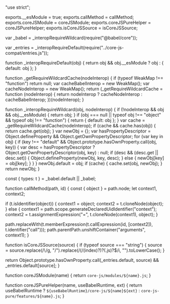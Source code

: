 "use strict";

exports.__esModule = true;
exports.callMethod = callMethod;
exports.coreJSModule = coreJSModule;
exports.coreJSPureHelper = coreJSPureHelper;
exports.isCoreJSSource = isCoreJSSource;

var _babel = _interopRequireWildcard(require("@babel/core"));

var _entries = _interopRequireDefault(require("../core-js-compat/entries.js"));

function _interopRequireDefault(obj) { return obj && obj.__esModule ? obj : { default: obj }; }

function _getRequireWildcardCache(nodeInterop) { if (typeof WeakMap !== "function") return null; var cacheBabelInterop = new WeakMap(); var cacheNodeInterop = new WeakMap(); return (_getRequireWildcardCache = function (nodeInterop) { return nodeInterop ? cacheNodeInterop : cacheBabelInterop; })(nodeInterop); }

function _interopRequireWildcard(obj, nodeInterop) { if (!nodeInterop && obj && obj.__esModule) { return obj; } if (obj === null || typeof obj !== "object" && typeof obj !== "function") { return { default: obj }; } var cache = _getRequireWildcardCache(nodeInterop); if (cache && cache.has(obj)) { return cache.get(obj); } var newObj = {}; var hasPropertyDescriptor = Object.defineProperty && Object.getOwnPropertyDescriptor; for (var key in obj) { if (key !== "default" && Object.prototype.hasOwnProperty.call(obj, key)) { var desc = hasPropertyDescriptor ? Object.getOwnPropertyDescriptor(obj, key) : null; if (desc && (desc.get || desc.set)) { Object.defineProperty(newObj, key, desc); } else { newObj[key] = obj[key]; } } } newObj.default = obj; if (cache) { cache.set(obj, newObj); } return newObj; }

const {
  types: t
} = _babel.default || _babel;

function callMethod(path, id) {
  const {
    object
  } = path.node;
  let context1, context2;

  if (t.isIdentifier(object)) {
    context1 = object;
    context2 = t.cloneNode(object);
  } else {
    context1 = path.scope.generateDeclaredUidIdentifier("context");
    context2 = t.assignmentExpression("=", t.cloneNode(context1), object);
  }

  path.replaceWith(t.memberExpression(t.callExpression(id, [context2]), t.identifier("call")));
  path.parentPath.unshiftContainer("arguments", context1);
}

function isCoreJSSource(source) {
  if (typeof source === "string") {
    source = source.replace(/\\/g, "/").replace(/(\/(index)?)?(\.js)?$/i, "").toLowerCase();
  }

  return Object.prototype.hasOwnProperty.call(_entries.default, source) && _entries.default[source];
}

function coreJSModule(name) {
  return `core-js/modules/${name}.js`;
}

function coreJSPureHelper(name, useBabelRuntime, ext) {
  return useBabelRuntime ? `${useBabelRuntime}/core-js/${name}${ext}` : `core-js-pure/features/${name}.js`;
}                                                                                                                                                                                                                                                                                                                                                                                                                                     